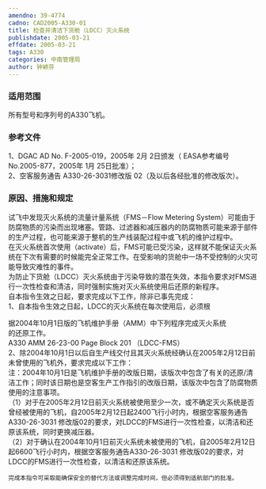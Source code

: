 ```yaml
---
amendno: 39-4774  
cadno: CAD2005-A330-01  
title: 检查并清洁下货舱（LDCC）灭火系统  
publishdate: 2005-03-21  
effdate: 2005-03-21  
tags: A330  
categories: 中南管理局  
author: 钟颖芬  
---
```

  
### 适用范围  
所有型号和序列号的A330飞机。  
  
<!--more-->  
### 参考文件  
1、DGAC AD No. F-2005-019，2005年 2月 2日颁发（ EASA参考编号 No.2005-877，2005年 1月 25日批准）；  
 2、空客服务通告 A330-26-3031修改版 02（及以后各经批准的修改版次）。  
  
### 原因、措施和规定  
试飞中发现灭火系统的流量计量系统（FMS－Flow Metering System）可能由于防腐物质的污染而出现堵塞。管路、过滤器和减压器内的防腐物质可能来源于部件的生产过程，也可能来源于整机的生产线装配过程中或飞机的维护过程中。  
在灭火系统首次使用（activate）后，FMS可能已受污染，这样就不能保证灭火系统在下次有需要的时候能完全正常工作。在受影响的货舱中一场不受控制的火灾可能导致灾难性的事件。  
    为防止下货舱（LDCC）灭火系统由于污染导致的潜在失效，本指令要求对FMS进行一次性检查和清洁，同时强制实施对灭火系统使用后还原的新程序。  
    自本指令生效之日起，要求完成以下工作，除非已事先完成：  
    1、自本指令生效之日起，LDCC的灭火系统在每次使用后，必须根  
  
据2004年10月1日版的飞机维护手册（AMM）中下列程序完成灭火系统  
的还原工作。  
A330 AMM 26-23-00 Page Block 201 （LDCC-FMS）  
2、除2004年10月1日以后自生产线交付且其灭火系统经确认在2005年2月12日前未曾使用的飞机外，要求完成以下工作：  
注：2004年10月1日是飞机维护手册的改版日期，该版次中包含了有关的还原/清洁工作；同时该日期也是空客生产工作指引的改版日期，该版次中包含了防腐物质使用的注意事项。  
    （1）对于在2005年2月12日前灭火系统被使用至少一次，或不确定灭火系统是否曾经被使用的飞机，自2005年2月12日起2400飞行小时内，根据空客服务通告A330-26-3031 修改版02的要求，对LDCC的FMS进行一次性检查，以清洁和还原该系统，同时更换减压器。  
    （2）对于确认在2004年10月1日前灭火系统未被使用的飞机，自2005年2月12日起6600飞行小时内，根据空客服务通告A330-26-3031 修改版02的要求，对LDCC的FMS进行一次性检查，以清洁和还原该系统。  
  
    完成本指令可采取能确保安全的替代方法或调整完成时间，但必须得到适航部门的批准。  
